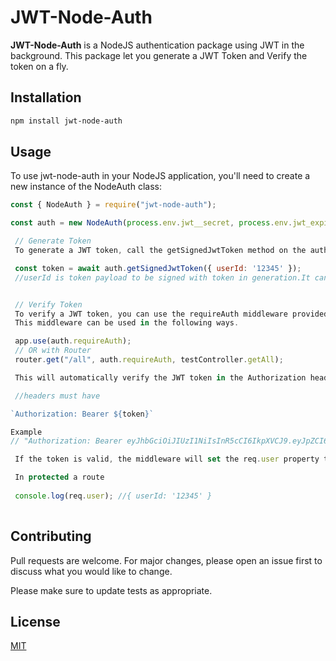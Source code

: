 # JWT-Node-Auth

**JWT-Node-Auth** is a NodeJS authentication package using JWT in the background. This package let you generate a JWT Token and Verify the token on a fly.

## Installation

```bash
npm install jwt-node-auth
```

## Usage

To use jwt-node-auth in your NodeJS application, you'll need to create a new instance of the NodeAuth class:

```js
const { NodeAuth } = require("jwt-node-auth");

const auth = new NodeAuth(process.env.jwt__secret, process.env.jwt_expiry);

 // Generate Token 
 To generate a JWT token, call the getSignedJwtToken method on the auth object:

 const token = await auth.getSignedJwtToken({ userId: '12345' }); 
 //userId is token payload to be signed with token in generation.It can be any key value pair's like auth.getSignedJwtToken({ user: '12345', role: Admin, ... }).


 // Verify Token 
 To verify a JWT token, you can use the requireAuth middleware provided by the package. 
 This middleware can be used in the following ways.

 app.use(auth.requireAuth);
 // OR with Router
 router.get("/all", auth.requireAuth, testController.getAll);

 This will automatically verify the JWT token in the Authorization header of incoming requests. 

 //headers must have

`Authorization: Bearer ${token}`

Example
// "Authorization: Bearer eyJhbGciOiJIUzI1NiIsInR5cCI6IkpXVCJ9.eyJpZCI6MSwiaWF0IjoxNjgzMDIxMjU4LCJleHAiOjE2ODMwMjE3NTh9.jDVTDEoZsEG2m70qrxKzRcv1qo8er02PzFv3V-05ou0"

 If the token is valid, the middleware will set the req.user property to the decoded token payload.

 In protected a route
 
 console.log(req.user); //{ userId: '12345' }
 
``` 

 ## Contributing 

 Pull requests are welcome. For major changes, please open an issue first to discuss what you would like to change.  

 Please make sure to update tests as appropriate.  

 ## License  

 [MIT](https://choosealicense.com/licenses/mit/)
